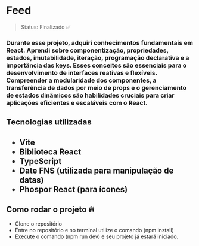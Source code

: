 # Feed

> Status: Finalizado ✅

<h3>Durante esse projeto, adquiri conhecimentos fundamentais em React. Aprendi sobre componentização, propriedades, estados, imutabilidade, iteração, programação declarativa e a importância das keys. Esses conceitos são essenciais para o desenvolvimento de interfaces reativas e flexíveis. Compreender a modularidade dos componentes, a transferência de dados por meio de props e o gerenciamento de estados dinâmicos são habilidades cruciais para criar aplicações eficientes e escaláveis com o React.</h3>

<h2>Tecnologias utilizadas<h2>

* Vite
* Biblioteca React
* TypeScript
* Date FNS (utilizada para manipulação de datas)
* Phospor React (para ícones)
  
<h2>Como rodar o projeto 🔥</h2>

* Clone o repositório
* Entre no repositório e no terminal utilize o comando (npm install)
* Execute o comando (npm run dev) e seu projeto já estará iniciado.

